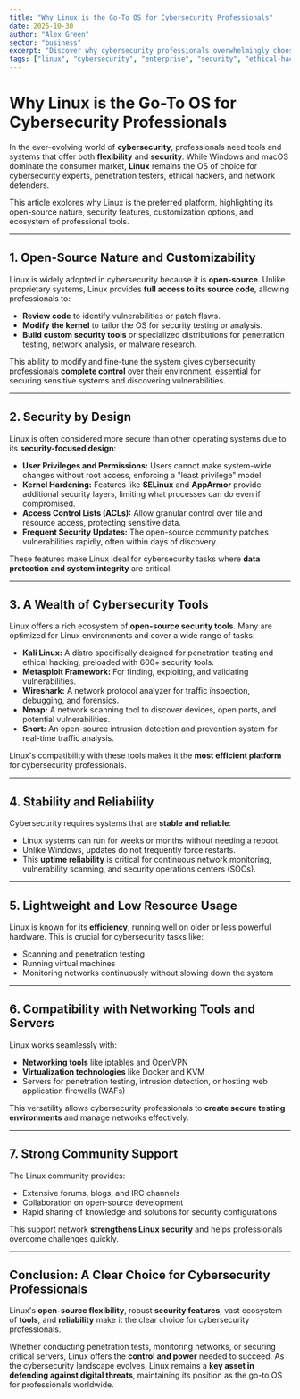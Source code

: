 ```yaml
---
title: "Why Linux is the Go-To OS for Cybersecurity Professionals"
date: 2025-10-30
author: "Alex Green"
sector: "business"
excerpt: "Discover why cybersecurity professionals overwhelmingly choose Linux as their operating system of choice, from its robust security features to its powerful ecosystem of specialized tools."
tags: ["linux", "cybersecurity", "enterprise", "security", "ethical-hacking", "networking"]
---
```


# Why Linux is the Go-To OS for Cybersecurity Professionals

In the ever-evolving world of **cybersecurity**, professionals need tools and systems that offer both **flexibility** and **security**. While Windows and macOS dominate the consumer market, **Linux** remains the OS of choice for cybersecurity experts, penetration testers, ethical hackers, and network defenders.

This article explores why Linux is the preferred platform, highlighting its open-source nature, security features, customization options, and ecosystem of professional tools.

---

## 1. Open-Source Nature and Customizability

Linux is widely adopted in cybersecurity because it is **open-source**. Unlike proprietary systems, Linux provides **full access to its source code**, allowing professionals to:

- **Review code** to identify vulnerabilities or patch flaws.
- **Modify the kernel** to tailor the OS for security testing or analysis.
- **Build custom security tools** or specialized distributions for penetration testing, network analysis, or malware research.

This ability to modify and fine-tune the system gives cybersecurity professionals **complete control** over their environment, essential for securing sensitive systems and discovering vulnerabilities.

---

## 2. Security by Design

Linux is often considered more secure than other operating systems due to its **security-focused design**:

- **User Privileges and Permissions:** Users cannot make system-wide changes without root access, enforcing a "least privilege" model.
- **Kernel Hardening:** Features like **SELinux** and **AppArmor** provide additional security layers, limiting what processes can do even if compromised.
- **Access Control Lists (ACLs):** Allow granular control over file and resource access, protecting sensitive data.
- **Frequent Security Updates:** The open-source community patches vulnerabilities rapidly, often within days of discovery.

These features make Linux ideal for cybersecurity tasks where **data protection and system integrity** are critical.

---

## 3. A Wealth of Cybersecurity Tools

Linux offers a rich ecosystem of **open-source security tools**. Many are optimized for Linux environments and cover a wide range of tasks:

- **Kali Linux:** A distro specifically designed for penetration testing and ethical hacking, preloaded with 600+ security tools.
- **Metasploit Framework:** For finding, exploiting, and validating vulnerabilities.
- **Wireshark:** A network protocol analyzer for traffic inspection, debugging, and forensics.
- **Nmap:** A network scanning tool to discover devices, open ports, and potential vulnerabilities.
- **Snort:** An open-source intrusion detection and prevention system for real-time traffic analysis.

Linux's compatibility with these tools makes it the **most efficient platform** for cybersecurity professionals.

---

## 4. Stability and Reliability

Cybersecurity requires systems that are **stable and reliable**:

- Linux systems can run for weeks or months without needing a reboot.
- Unlike Windows, updates do not frequently force restarts.
- This **uptime reliability** is critical for continuous network monitoring, vulnerability scanning, and security operations centers (SOCs).

---

## 5. Lightweight and Low Resource Usage

Linux is known for its **efficiency**, running well on older or less powerful hardware. This is crucial for cybersecurity tasks like:

- Scanning and penetration testing
- Running virtual machines
- Monitoring networks continuously without slowing down the system

---

## 6. Compatibility with Networking Tools and Servers

Linux works seamlessly with:

- **Networking tools** like iptables and OpenVPN
- **Virtualization technologies** like Docker and KVM
- Servers for penetration testing, intrusion detection, or hosting web application firewalls (WAFs)

This versatility allows cybersecurity professionals to **create secure testing environments** and manage networks effectively.

---

## 7. Strong Community Support

The Linux community provides:

- Extensive forums, blogs, and IRC channels
- Collaboration on open-source development
- Rapid sharing of knowledge and solutions for security configurations

This support network **strengthens Linux security** and helps professionals overcome challenges quickly.

---

## Conclusion: A Clear Choice for Cybersecurity Professionals

Linux's **open-source flexibility**, robust **security features**, vast ecosystem of **tools**, and **reliability** make it the clear choice for cybersecurity professionals.

Whether conducting penetration tests, monitoring networks, or securing critical servers, Linux offers the **control and power** needed to succeed. As the cybersecurity landscape evolves, Linux remains a **key asset in defending against digital threats**, maintaining its position as the go-to OS for professionals worldwide.